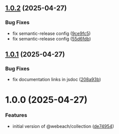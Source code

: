 ## [1.0.2](https://github.com/webeach/collection/compare/v1.0.1...v1.0.2) (2025-04-27)


### Bug Fixes

* fix semantic-release config ([9ce9fc5](https://github.com/webeach/collection/commit/9ce9fc52a7f50df12d1ecd655c2ee73a9eaea644))
* fix semantic-release config ([55d6fdb](https://github.com/webeach/collection/commit/55d6fdbd5b65c26022083c5e70ef660599175787))

## [1.0.1](https://github.com/webeach/collection/compare/v1.0.0...v1.0.1) (2025-04-27)


### Bug Fixes

* fix documentation links in jsdoc ([208a93b](https://github.com/webeach/collection/commit/208a93b56da99dea8f86bde6efc1eb0bedc0723c))

# 1.0.0 (2025-04-27)


### Features

* initial version of @webeach/collection ([de74954](https://github.com/webeach/collection/commit/de7495481170e619480b00341cee48b9a1ed044e))
